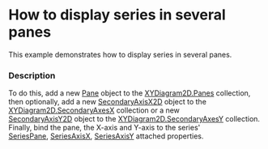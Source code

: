 # How to display series in several panes


This example demonstrates how to display series in several panes.


<h3>Description</h3>

To do this, add&nbsp;a new&nbsp;<a href="https://documentation.devexpress.com/#WPF/clsDevExpressXpfChartsPanetopic">Pane</a>&nbsp;object to the&nbsp;<a href="https://documentation.devexpress.com/#WPF/DevExpressXpfChartsXYDiagram2D_Panestopic">XYDiagram2D.Panes</a>&nbsp;collection, then optionally, add a new <a href="https://documentation.devexpress.com/#WPF/clsDevExpressXpfChartsSecondaryAxisX2Dtopic">SecondaryAxisX2D</a>&nbsp;object to the <a href="https://documentation.devexpress.com/#WPF/DevExpressXpfChartsXYDiagram2D_SecondaryAxesXtopic">XYDiagram2D.SecondaryAxesX</a>&nbsp;collection or a new <a href="https://documentation.devexpress.com/#WPF/clsDevExpressXpfChartsSecondaryAxisY2Dtopic">SecondaryAxisY2D</a>&nbsp;object to the <a href="https://documentation.devexpress.com/#WPF/DevExpressXpfChartsXYDiagram2D_SecondaryAxesYtopic">XYDiagram2D.SecondaryAxesY</a>&nbsp;collection. Finally, bind the pane, the X-axis and Y-axis to the series' <a href="https://documentation.devexpress.com/#WPF/DevExpressXpfChartsXYDiagram2D_SeriesPanetopic">SeriesPane</a>,&nbsp;<a href="https://documentation.devexpress.com/#WPF/DevExpressXpfChartsXYDiagram2D_SeriesAxisXtopic">SeriesAxisX</a>, <a href="https://documentation.devexpress.com/#WPF/DevExpressXpfChartsXYDiagram2D_SeriesAxisYtopic">SeriesAxisY</a>&nbsp;attached properties.

<br/>


